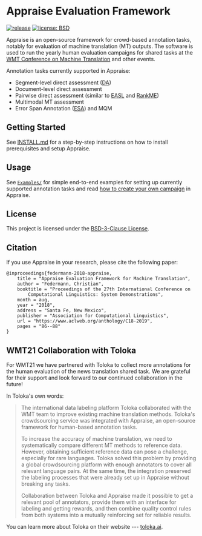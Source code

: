 # Appraise Evaluation Framework

[![release](https://img.shields.io/github/v/release/AppraiseDev/Appraise?include_prereleases)](https://github.com/AppraiseDev/Appraise/releases)
[![license: BSD](https://img.shields.io/badge/license-BSD-blue.svg)](./LICENSE)

Appraise is an open-source framework for crowd-based annotation tasks, notably for evaluation of machine translation (MT) outputs.
The software is used to run the yearly human evaluation campaigns for shared tasks at the [WMT Conference on Machine Translation](http://www.statmt.org/wmt21/) and other events.

Annotation tasks currently supported in Appraise:
* Segment-level direct assessment ([DA](https://www.aclweb.org/anthology/W13-2305/))
* Document-level direct assessment
* Pairwise direct assessment (similar to [EASL](https://www.aclweb.org/anthology/P18-1020/) and [RankME](https://www.aclweb.org/anthology/N18-2012/))
* Multimodal MT assessment
* Error Span Annotation ([ESA](https://arxiv.org/abs/2406.11580)) and MQM

## Getting Started

See [INSTALL.md](https://github.com/AppraiseDev/Appraise/blob/master/INSTALL.md)
for a step-by-step instructions on how to install prerequisites and setup
Appraise.

## Usage

See [`Examples/`](Examples/) for simple end-to-end examples for setting up
currently supported annotation tasks and read [how to create your own
campaign](https://github.com/AppraiseDev/Appraise/blob/master/INSTALL.md#creating-a-new-campaign)
in Appraise.

## License

This project is licensed under the [BSD-3-Clause License](LICENSE).

## Citation

If you use Appraise in your research, please cite the following paper:

```
@inproceedings{federmann-2018-appraise,
    title = "Appraise Evaluation Framework for Machine Translation",
    author = "Federmann, Christian",
    booktitle = "Proceedings of the 27th International Conference on
        Computational Linguistics: System Demonstrations",
    month = aug,
    year = "2018",
    address = "Santa Fe, New Mexico",
    publisher = "Association for Computational Linguistics",
    url = "https://www.aclweb.org/anthology/C18-2019",
    pages = "86--88"
}
```

## WMT21 Collaboration with Toloka

For WMT21 we have partnered with Toloka to collect more annotations for the human evaluation of the news translation shared task. We are grateful for their support and look forward to our continued collaboration in the future!

In Toloka's own words:

> The international data labeling platform Toloka collaborated with the WMT team to improve existing machine translation methods. Toloka's crowdsourcing service was integrated with Appraise, an open-source framework for human-based annotation tasks.
>
> To increase the accuracy of machine translation, we need to systematically compare different MT methods to reference data. However, obtaining sufficient reference data can pose a challenge, especially for rare languages. Toloka solved this problem by providing a global crowdsourcing platform with enough annotators to cover all relevant language pairs. At the same time, the integration preserved the labeling processes that were already set up in Appraise without breaking any tasks.
>
> Collaboration between Toloka and Appraise made it possible to get a relevant pool of annotators, provide them with an interface for labeling and getting rewards, and then combine quality control rules from both systems into a mutually reinforcing set for reliable results.

You can learn more about Toloka on their website --- [toloka.ai](https://toloka.ai/).
